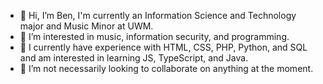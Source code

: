 - 👋 Hi, I’m Ben, I'm currently an Information Science and Technology major and Music Minor at UWM.
- 👀 I’m interested in music, information security, and programming.
- 🌱 I currently have experience with HTML, CSS, PHP, Python, and SQL and am interested in learning JS, TypeScript, and Java.
- 💞️ I’m not necessarily looking to collaborate on anything at the moment.

<!---
bskrade21/bskrade21 is a ✨ special ✨ repository because its `README.md` (this file) appears on your GitHub profile.
You can click the Preview link to take a look at your changes.
--->
